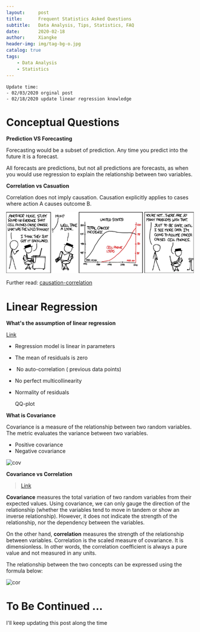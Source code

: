 ```yaml
---
layout:     post
title:      Frequent Statistics Asked Questions
subtitle:   Data Analysis, Tips, Statistics, FAQ
date:       2020-02-18
author:     Xiangke
header-img: img/tag-bg-o.jpg
catalog: true
tags:
    - Data Analysis
    - Statistics
---
```




```
Update time: 
- 02/03/2020 orginal post
- 02/18/2020 update linear regression knowledge
```



# Conceptual Questions

**Prediction VS Forecasting**

Forecasting would be a subset of prediction. Any time you predict into the future it is a forecast. 

All forecasts are predictions, but not all predictions are forecasts, as when you would use regression to explain the relationship between two variables.

**Correlation vs Casuation**

Correlation does not imply causation. Causation explicitly applies to cases where action A causes outcome B.

[![3APRpQ.png](2020-02-18-Frequent-Statistic-Asked-Questions.assets/3APRpQ.png)](https://imgchr.com/i/3APRpQ)



Further read: [causation-correlation](https://amplitude.com/blog/2017/01/19/causation-correlation)





# Linear Regression

**What's the assumption of linear regression**

[Link](http://r-statistics.co/Assumptions-of-Linear-Regression.html)

- Regression model is linear in parameters

- The mean of residuals is zero

-  No auto-correlation ( previous data points)
- No perfect multicollinearity

- Normality of residuals

  QQ-plot



**What is Covariance**

Covariance is a measure of the relationship between two random variables. The metric evaluates the variance between two variables. 

- Positive covariance
- Negative covariance



![cov](https://cdn.corporatefinanceinstitute.com/assets/covariance1.png)



**Covariance vs Correlation**

> [Link](https://corporatefinanceinstitute.com/resources/knowledge/finance/covariance/)

**Covariance** measures the total variation of two random variables from their expected values. Using covariance, we can only gauge the direction of the relationship (whether the variables tend to move in tandem or show an inverse relationship). However, it does not indicate the strength of the relationship, nor the dependency between the variables.

On the other hand, **correlation** measures the strength of the relationship between variables. Correlation is the scaled measure of covariance. It is dimensionless. In other words, the correlation coefficient is always a pure value and not measured in any units.

The relationship between the two concepts can be expressed using the formula below:



![cor](https://cdn.corporatefinanceinstitute.com/assets/covariance3.png)



# To Be Continued ...

I'll keep updating this post along the time



